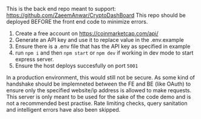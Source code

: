 This is the back end repo meant to support: https://github.com/ZaeemAnwar/CryptoDashBoard
This repo should be deployed BEFORE the front end code to minimize errors. 

1. Create a free account on https://coinmarketcap.com/api/
2. Generate an API key and use it to replace value in the .env.example
3. Ensure there is a .env file that has the API key as specified in example
4. run `npm i` and then `npm start` or `npm dev` if working in dev mode to start express server.
5. Ensure the host deploys succesfully on port `5001`

In a production environment, this would still not be secure. As some kind of handshake should be implemneted between the FE and BE (like OAuth) to ensure only the specified website/ip address is allowed to make requests. This server is only meant to be used for the sake of the code demo and is not a recommended best practise. Rate limiting checks, query sanitation and intelligent errors have also been skipped. 
